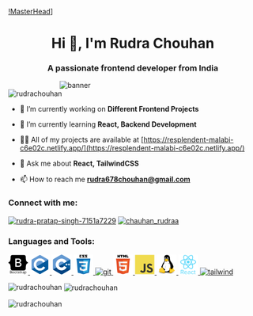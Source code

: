 [!MasterHead](https://www.google.com/url?sa=i&url=https%3A%2F%2Fgithub.com%2Fsonjoybarmon&psig=AOvVaw0tsvgToBXFMdSBJViuG_oP&ust=1684434975966000&source=images&cd=vfe&ved=0CBEQjRxqFwoTCKiNrrf__P4CFQAAAAAdAAAAABAE)]
<h1 align="center">Hi 👋, I'm Rudra Chouhan</h1>
<h3 align="center">A passionate frontend developer from India</h3>
<img align="right" width="400" src="https://gist.github.com/MedRedha/fd8e2481bde2610c96b9aafde543879c/raw/88624e8d31c4295973dcb7c900dacf0edc0a6d99/coding.gif" alt="banner"/>

<p align="left"> <img src="https://komarev.com/ghpvc/?username=rudrachouhan&label=Profile%20views&color=0e75b6&style=flat" alt="rudrachouhan" /> </p>

- 🔭 I’m currently working on **Different Frontend Projects**

- 🌱 I’m currently learning **React, Backend Development**

- 👨‍💻 All of my projects are available at [https://resplendent-malabi-c6e02c.netlify.app/](https://resplendent-malabi-c6e02c.netlify.app/)

- 💬 Ask me about **React, TailwindCSS**

- 📫 How to reach me **rudra678chouhan@gmail.com**

<h3 align="left">Connect with me:</h3>
<p align="left">
<a href="https://linkedin.com/in/rudra-pratap-singh-7151a7229" target="blank"><img align="center" src="https://raw.githubusercontent.com/rahuldkjain/github-profile-readme-generator/master/src/images/icons/Social/linked-in-alt.svg" alt="rudra-pratap-singh-7151a7229" height="30" width="40" /></a>
<a href="https://instagram.com/chauhan_rudraa" target="blank"><img align="center" src="https://raw.githubusercontent.com/rahuldkjain/github-profile-readme-generator/master/src/images/icons/Social/instagram.svg" alt="chauhan_rudraa" height="30" width="40" /></a>
</p>

<h3 align="left">Languages and Tools:</h3>
<p align="left"> <a href="https://getbootstrap.com" target="_blank" rel="noreferrer"> <img src="https://raw.githubusercontent.com/devicons/devicon/master/icons/bootstrap/bootstrap-plain-wordmark.svg" alt="bootstrap" width="40" height="40"/> </a> <a href="https://www.cprogramming.com/" target="_blank" rel="noreferrer"> <img src="https://raw.githubusercontent.com/devicons/devicon/master/icons/c/c-original.svg" alt="c" width="40" height="40"/> </a> <a href="https://www.w3schools.com/cpp/" target="_blank" rel="noreferrer"> <img src="https://raw.githubusercontent.com/devicons/devicon/master/icons/cplusplus/cplusplus-original.svg" alt="cplusplus" width="40" height="40"/> </a> <a href="https://www.w3schools.com/css/" target="_blank" rel="noreferrer"> <img src="https://raw.githubusercontent.com/devicons/devicon/master/icons/css3/css3-original-wordmark.svg" alt="css3" width="40" height="40"/> </a> <a href="https://git-scm.com/" target="_blank" rel="noreferrer"> <img src="https://www.vectorlogo.zone/logos/git-scm/git-scm-icon.svg" alt="git" width="40" height="40"/> </a> <a href="https://www.w3.org/html/" target="_blank" rel="noreferrer"> <img src="https://raw.githubusercontent.com/devicons/devicon/master/icons/html5/html5-original-wordmark.svg" alt="html5" width="40" height="40"/> </a> <a href="https://developer.mozilla.org/en-US/docs/Web/JavaScript" target="_blank" rel="noreferrer"> <img src="https://raw.githubusercontent.com/devicons/devicon/master/icons/javascript/javascript-original.svg" alt="javascript" width="40" height="40"/> </a> <a href="https://www.linux.org/" target="_blank" rel="noreferrer"> <img src="https://raw.githubusercontent.com/devicons/devicon/master/icons/linux/linux-original.svg" alt="linux" width="40" height="40"/> </a> <a href="https://reactjs.org/" target="_blank" rel="noreferrer"> <img src="https://raw.githubusercontent.com/devicons/devicon/master/icons/react/react-original-wordmark.svg" alt="react" width="40" height="40"/> </a> <a href="https://tailwindcss.com/" target="_blank" rel="noreferrer"> <img src="https://www.vectorlogo.zone/logos/tailwindcss/tailwindcss-icon.svg" alt="tailwind" width="40" height="40"/> </a> </p>

<p><img align="left" src="https://github-readme-stats.vercel.app/api/top-langs?username=rudrachouhan&show_icons=true&locale=en&layout=compact" alt="rudrachouhan" /></p>

<p>&nbsp;<img align="center" src="https://github-readme-stats.vercel.app/api?username=rudrachouhan&show_icons=true&locale=en" alt="rudrachouhan" /></p>

<p><img align="center" src="https://github-readme-streak-stats.herokuapp.com/?user=rudrachouhan&" alt="rudrachouhan" /></p>


